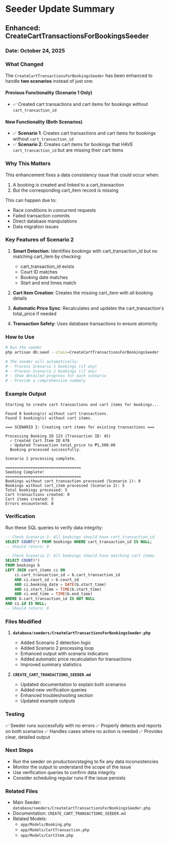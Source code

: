 # Seeder Update Summary

## Enhanced: CreateCartTransactionsForBookingsSeeder

### Date: October 24, 2025

### What Changed

The `CreateCartTransactionsForBookingsSeeder` has been enhanced to handle **two scenarios** instead of just one:

#### Previous Functionality (Scenario 1 Only)
- ✅ Created cart transactions and cart items for bookings without `cart_transaction_id`

#### New Functionality (Both Scenarios)
- ✅ **Scenario 1**: Creates cart transactions and cart items for bookings without `cart_transaction_id`
- ✅ **Scenario 2**: Creates cart items for bookings that HAVE `cart_transaction_id` but are missing their cart items

### Why This Matters

This enhancement fixes a data consistency issue that could occur when:
1. A booking is created and linked to a cart_transaction
2. But the corresponding cart_item record is missing

This can happen due to:
- Race conditions in concurrent requests
- Failed transaction commits
- Direct database manipulations
- Data migration issues

### Key Features of Scenario 2

1. **Smart Detection**: Identifies bookings with cart_transaction_id but no matching cart_item by checking:
   - cart_transaction_id exists
   - Court ID matches
   - Booking date matches
   - Start and end times match

2. **Cart Item Creation**: Creates the missing cart_item with all booking details

3. **Automatic Price Sync**: Recalculates and updates the cart_transaction's total_price if needed

4. **Transaction Safety**: Uses database transactions to ensure atomicity

### How to Use

```bash
# Run the seeder
php artisan db:seed --class=CreateCartTransactionsForBookingsSeeder

# The seeder will automatically:
# - Process Scenario 1 bookings (if any)
# - Process Scenario 2 bookings (if any)
# - Show detailed progress for each scenario
# - Provide a comprehensive summary
```

### Example Output

```
Starting to create cart transactions and cart items for bookings...

Found 0 booking(s) without cart transactions.
Found 5 booking(s) without cart items.

=== SCENARIO 2: Creating cart items for existing transactions ===

Processing Booking ID 123 (Transaction ID: 45)
  ✓ Created Cart Item ID 678
  ✓ Updated Transaction total_price to ₱1,500.00
  Booking processed successfully.

Scenario 2 processing complete.

=================================
Seeding Complete!
=================================
Bookings without cart_transaction processed (Scenario 1): 0
Bookings without cart_item processed (Scenario 2): 5
Total bookings processed: 5
Cart transactions created: 0
Cart items created: 5
Errors encountered: 0
```

### Verification

Run these SQL queries to verify data integrity:

```sql
-- Check Scenario 1: All bookings should have cart_transaction_id
SELECT COUNT(*) FROM bookings WHERE cart_transaction_id IS NULL;
-- Should return: 0

-- Check Scenario 2: All bookings should have matching cart items
SELECT COUNT(*)
FROM bookings b
LEFT JOIN cart_items ci ON
    ci.cart_transaction_id = b.cart_transaction_id
    AND ci.court_id = b.court_id
    AND ci.booking_date = DATE(b.start_time)
    AND ci.start_time = TIME(b.start_time)
    AND ci.end_time = TIME(b.end_time)
WHERE b.cart_transaction_id IS NOT NULL
AND ci.id IS NULL;
-- Should return: 0
```

### Files Modified

1. **`database/seeders/CreateCartTransactionsForBookingsSeeder.php`**
   - Added Scenario 2 detection logic
   - Added Scenario 2 processing loop
   - Enhanced output with scenario indicators
   - Added automatic price recalculation for transactions
   - Improved summary statistics

2. **`CREATE_CART_TRANSACTIONS_SEEDER.md`**
   - Updated documentation to explain both scenarios
   - Added new verification queries
   - Enhanced troubleshooting section
   - Updated example outputs

### Testing

✅ Seeder runs successfully with no errors
✅ Properly detects and reports on both scenarios
✅ Handles cases where no action is needed
✅ Provides clear, detailed output

### Next Steps

- Run the seeder on production/staging to fix any data inconsistencies
- Monitor the output to understand the scope of the issue
- Use verification queries to confirm data integrity
- Consider scheduling regular runs if the issue persists

### Related Files

- Main Seeder: `database/seeders/CreateCartTransactionsForBookingsSeeder.php`
- Documentation: `CREATE_CART_TRANSACTIONS_SEEDER.md`
- Related Models:
  - `app/Models/Booking.php`
  - `app/Models/CartTransaction.php`
  - `app/Models/CartItem.php`
